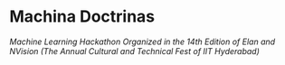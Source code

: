 # Machina Doctrinas
*Machine Learning Hackathon Organized in the 14th Edition of Elan and NVision (The Annual Cultural and Technical Fest of IIT Hyderabad)*
